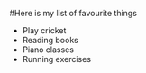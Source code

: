 #Here is my list of favourite things
- Play cricket
- Reading books
- Piano classes
- Running exercises
